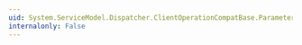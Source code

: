 ```yaml
---
uid: System.ServiceModel.Dispatcher.ClientOperationCompatBase.ParameterInspectors
internalonly: False
---
```

